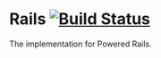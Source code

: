 # Rails [![Build Status](https://travis-ci.org/PoweredRails/Rails.svg)](https://travis-ci.org/PoweredRails/Rails)

The implementation for Powered Rails.

